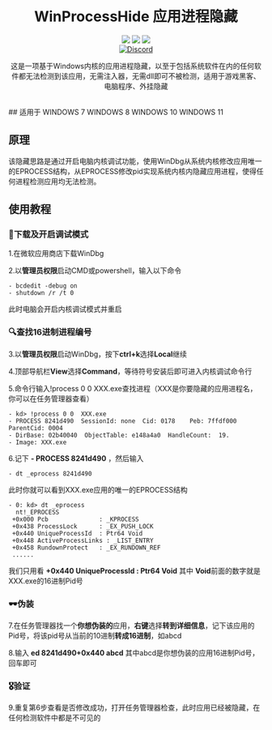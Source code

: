<div align="center">
    <h1>WinProcessHide 应用进程隐藏</h1>
    <img src="https://img.shields.io/github/license/JasonYANG170/WinProcessHide?label=License&style=for-the-badge">
    <img src="https://img.shields.io/github/commit-activity/w/JasonYANG170/WinProcessHide?style=for-the-badge">
	<img src="https://img.shields.io/github/languages/count/JasonYANG170/WinProcessHide?logo=windows&style=for-the-badge">
	<br>
    	<a href="https://discord.com/invite/az3ceRmgVe"><img alt="Discord" src="https://img.shields.io/discord/978108215499816980?style=social&logo=discord&label=echosec"></a>
  <br>

这是一项基于Windows内核的应用进程隐藏，以至于包括系统软件在内的任何软件都无法检测到该应用，无需注入器，无需dll即可不被检测，适用于游戏黑客、电脑程序、外挂隐藏
  
<br>

</div>
## 适用于
WINDOWS 7  
WINDOWS 8  
WINDOWS 10  
WINDOWS 11  

## 原理
该隐藏思路是通过开启电脑内核调试功能，使用WinDbg从系统内核修改应用唯一的EPROCESS结构，从EPROCESS修改pid实现系统内核内隐藏应用进程，使得任何进程检测应用均无法检测。

## 使用教程
### 📌下载及开启调试模式
1.在微软应用商店下载WinDbg  

2.以**管理员权限**启动CMD或powershell，输入以下命令  

    - bcdedit -debug on
    - shutdown /r /t 0

此时电脑会开启内核调试模式并重启 
### 🔍查找16进制进程编号
3.以**管理员权限**启动WinDbg，按下**ctrl+k**选择**Local**继续  

4.顶部导航栏**View**选择**Command**，等待符号安装后即可进入内核调试命令行  

5.命令行输入!process 0 0 XXX.exe查找进程（XXX是你要隐藏的应用进程名，你可以在任务管理器查看）  

    - kd> !process 0 0  XXX.exe
    - PROCESS 8241d490  SessionId: none  Cid: 0178    Peb: 7ffdf000  ParentCid: 0004
    - DirBase: 02b40040  ObjectTable: e148a4a0  HandleCount:  19.
    - Image: XXX.exe

6.记下 **- PROCESS 8241d490** ，然后输入  

    - dt _eprocess 8241d490

此时你就可以看到XXX.exe应用的唯一的EPROCESS结构  

    - 0: kd> dt _eprocess
      nt!_EPROCESS
     +0x000 Pcb              : _KPROCESS
     +0x438 ProcessLock      : _EX_PUSH_LOCK
     +0x440 UniqueProcessId  : Ptr64 Void
     +0x448 ActiveProcessLinks : _LIST_ENTRY
     +0x458 RundownProtect   : _EX_RUNDOWN_REF
     ......
     
我们只用看 **+0x440 UniqueProcessId  : Ptr64 Void** 其中 **Void**前面的数字就是XXX.exe的16进制Pid号  
### 🕶️伪装
7.在任务管理器找一个**你想伪装的**应用，**右键**选择**转到详细信息**，记下该应用的Pid号，将该pid号从当前的10进制**转成16进制**，如abcd
   
8.输入 **ed 8241d490+0x440 abcd** 其中abcd是你想伪装的应用16进制Pid号，回车即可
### 🎖️验证
9.重复第6步查看是否修改成功，打开任务管理器检查，此时应用已经被隐藏，在任何检测软件中都是不可见的
